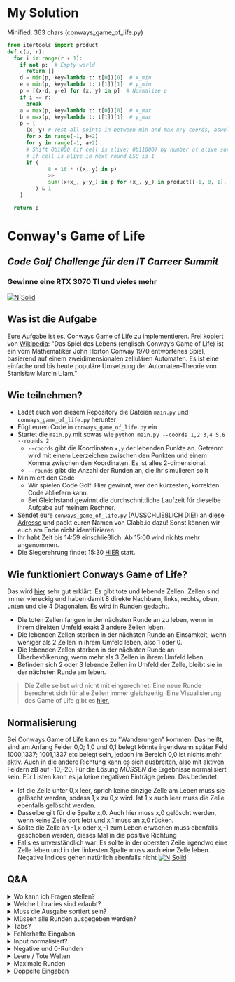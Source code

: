 # My Solution
Minified: 363 chars (conways_game_of_life.py)

```python
from itertools import product
def c(p, r):
  for i in range(r + 1):
    if not p:  # Empty world
      return []
    d = min(p, key=lambda t: t[0])[0]  # x_min
    e = min(p, key=lambda t: t[1])[1]  # y_min
    p = [(x-d, y-e) for (x, y) in p]  # Normalize p
    if i == r:
      break
    a = max(p, key=lambda t: t[0])[0]  # x_max
    b = max(p, key=lambda t: t[1])[1]  # y_max
    p = [
      (x, y) # Test all points in between min and max x/y coords, aswell as an extra row/column on each side
      for x in range(-1, b+2)
      for y in range(-1, a+2)
      # Shift 0b1000 (if cell is alive: 0b11000) by number of alive surrounding cells right,
      # if cell is alive in next round LSB is 1
      if (
             8 + 16 * ((x, y) in p)
             >>
             sum((x+x_, y+y_) in p for (x_, y_) in product([-1, 0, 1], repeat=2))
         ) & 1
    ]

  return p
```

# Conway's Game of Life
## _Code Golf Challenge für den IT Carreer Summit_
### Gewinne eine RTX 3070 TI und vieles mehr

[![N|Solid](https://cdn.clabb.io/evnt/31/itcsonline-wrw0-bg.jpg)](https://clabb.io/de/event/itcsonline)

## Was ist die Aufgabe

Eure Aufgabe ist es, Conways Game of Life zu implementieren.
Frei kopiert von [Wikipedia](https://de.wikipedia.org/wiki/Conways_Spiel_des_Lebens):
"Das Spiel des Lebens (englisch Conway’s Game of Life) ist ein vom Mathematiker John Horton Conway 1970 entworfenes Spiel, basierend auf einem zweidimensionalen zellulären Automaten. Es ist eine einfache und bis heute populäre Umsetzung der Automaten-Theorie von Stanisław Marcin Ulam."

## Wie teilnehmen?

- Ladet euch von diesem Repository die Dateien `main.py` und `conways_game_of_life.py` herunter
- Fügt euren Code in `conways_game_of_life.py` ein
- Startet die `main.py` mit sowas wie `python main.py --coords 1,2 3,4 5,6 --rounds 2`
    - `--coords` gibt die Koordinaten `x,y` der lebenden Punkte an. Getrennt wird mit einem Leerzeichen zwischen den Punkten und einem Komma zwischen den Koordinaten. Es ist alles 2-dimensional.
    - `--rounds` gibt die Anzahl der Runden an, die ihr simulieren sollt
- Minimiert den Code
    - Wir spielen Code Golf. Hier gewinnt, wer den kürzesten, korrekten Code abliefern kann.
    - Bei Gleichstand gewinnt die durchschnittliche Laufzeit für dieselbe Aufgabe auf meinem Rechner.
- Sendet eure `conways_game_of_life.py` (AUSSCHLIEßLICH DIE!) an [diese Adresse](mailto:kontakt@the-morpheus.de?subject=ITCS%20Challenge%20Abgabe&body=Hallo%20Morpheus%2C%0A%0Amein%20Name%20auf%20clabb.io%2C%20dem%20Portal%20f%C3%BCr%20die%20ITCS%2C%20ist%3A%20%3CNAME%20EINF%C3%9CGEN!!!%3E.%0A%0AMeine%20Datei%20'conways_game_of_life.py'%20findest%20du%20im%20Anhang.%0A%0AIch%20bin%20zur%20Aufl%C3%B6sung%20und%20Siegerehrung%20um%2015%3A30%20sp%C3%A4testens%20wieder%20%20bei%20der%20ITCS%20am%20Start.%0A%0ACheers%2C%0Adein%20Abonnent%0A) und packt euren Namen von Clabb.io dazu! Sonst können wir euch am Ende nicht identifizieren.
- Ihr habt Zeit bis 14:59 einschließlich. Ab 15:00 wird nichts mehr angenommen.
- Die Siegerehrung findet 15:30 [HIER](https://us06web.zoom.us/j/84341607526?pwd=WFQ1STBmcTVDNHBHQW0zVEw3emphQT09) statt.

## Wie funktioniert Conways Game of Life?

Das wird [hier](https://de.wikipedia.org/wiki/Conways_Spiel_des_Lebens#Die_Spielregeln) sehr gut erklärt:
Es gibt tote und lebende Zellen. Zellen sind immer viereckig und haben damit 8 direkte Nachbarn, links, rechts, oben, unten und die 4 Diagonalen. Es wird in Runden gedacht.
- Die toten Zellen fangen in der nächsten Runde an zu leben, wenn in ihrem direkten Umfeld exakt 3 andere Zellen leben.
- Die lebenden Zellen sterben in der nächsten Runde an Einsamkeit, wenn weniger als 2 Zellen in ihrem Umfeld leben, also 1 oder 0.
- Die lebenden Zellen sterben in der nächsten Runde an Überbevölkerung, wenn mehr als 3 Zellen in ihrem Umfeld leben.
- Befinden sich 2 oder 3 lebende Zellen im Umfeld der Zelle, bleibt sie in der nächsten Runde am leben.
> Die Zelle selbst wird nicht mit eingerechnet.
> Eine neue Runde berechnet sich für alle Zellen immer gleichzeitig.
> Eine Visualisierung des Game of Life gibt es [hier.](https://playgameoflife.com/)

## Normalisierung
Bei Conways Game of Life kann es zu "Wanderungen" kommen. Das heißt, sind am Anfang Felder 0,0; 1,0 und 0,1 belegt könnte irgendwann später Feld 1000,1337; 1001,1337 etc belegt sein, jedoch im Bereich 0,0 ist nichts mehr aktiv. Auch in die andere Richtung kann es sich ausbreiten, also mit aktiven Feldern zB auf -10,-20.
Für die Lösung *MÜSSEN* die Ergebnisse normalisiert sein. Für Listen kann es ja keine negativen Einträge geben.
Das bedeutet:
- Ist die Zeile unter 0,x leer, sprich keine einzige Zelle am Leben muss sie gelöscht werden, sodass 1,x zu 0,x wird. Ist 1,x auch leer muss die Zelle ebenfalls gelöscht werden.
- Dasselbe gilt für die Spalte x,0. Auch hier muss x,0 gelöscht werden, wenn keine Zelle dort lebt und x,1 muss an x,0 rücken.
- Sollte die Zelle an -1,x oder x,-1 zum Leben erwachen muss ebenfalls geschoben werden, dieses Mal in die positive Richtung
- Falls es unverständlich war: Es sollte in der obersten Zeile irgendwo eine Zelle leben und in der linkesten Spalte muss auch eine Zelle leben. Negative Indices gehen natürlich ebenfalls nicht
  [![N|Solid](Images/Normalisierung.png)](https://playgameoflife.com/)

## Q&A
<details>
<summary>Wo kann ich Fragen stellen?</summary>
<br/>
[Hier anfragen.](mailto:kontakt@the-morpheus.de) dann wird es in diesem Readme eingetragen.
</details>
<details>
<summary>Welche Libraries sind erlaubt?</summary>
<br/>
Standard-Library plus Numpy und Pandas.
</details>
<details>
<summary>Muss die Ausgabe sortiert sein?</summary>
<br/>
Nein. Sie muss nur der Form Liste von Tuples folgen.
</details>
<details>
<summary>Müssen alle Runden ausgegeben werden?</summary>
<br/>
Nein. Nur die allerletzte Runde.
</details>
<details>
<summary>Tabs?</summary>
<br/>
ÄNDERUNG: Zählen doch als 1 Zeichen. Ich wurde darauf aufmerksam gemacht, dass es ja keinen Unterschied macht und man ja auch mit einem Leerzeichen einrücken kann.
</details>
<details>
<summary>Fehlerhafte Eingaben</summary>
<br/>
Wenn es in der Main.py zu einem Fehler führt, ist das für euch egal, es wäre aber möglich "None"-Koordinaten zu bekommen. Die müsst ihr abfangen.
Beispiel: Der Aufruf "python main.py --coords 1,None --rounds 2" führt zu einem Fehler in der main.py, ist daher für euch egal.
Beispiel 2: 'python main.py --rounds 2' führt zu coords = None und muss von euch abgedeckt werden - es leben dann einfach keine Zellen.
</details>
<details>
<summary>Input normalisiert?</summary>
<br/>
Nein, nicht unbedingt. Es könnte jegliche Zahl als Eingabe kommen.
</details>
<details>
<summary>Negative und 0-Runden</summary>
<br/>
Negative Runden existieren nicht und sind nicht erlaubt. Ihr müsst sie nicht behandeln.
Wenn Rounds = 0 übergeben wird, heißt das, dass keine Epoche stattfindet, die (gegebenenfalls zu normalisierende) Anfangskonstellation ist also die Ausgabe.
</details>

<details>
<summary>Leere / Tote Welten</summary>
<br/>
Sind absolut legitim und kommen häufig vor. Gebt eine leere Liste oder None zurück. Beides ist erlaubt.
</details>

<details>
<summary>Maximale Runden</summary>
<br/>
Stellt sicher, dass es bis zu 10.000 Runden funktioniert.
</details>


<details>
<summary>Doppelte Eingaben</summary>
<br/>
Werden nicht(!) stattfinden, dh ihr dürft davon ausgehen, dass 1,1 1,1 niemals euch gegeben wird.
</details>

